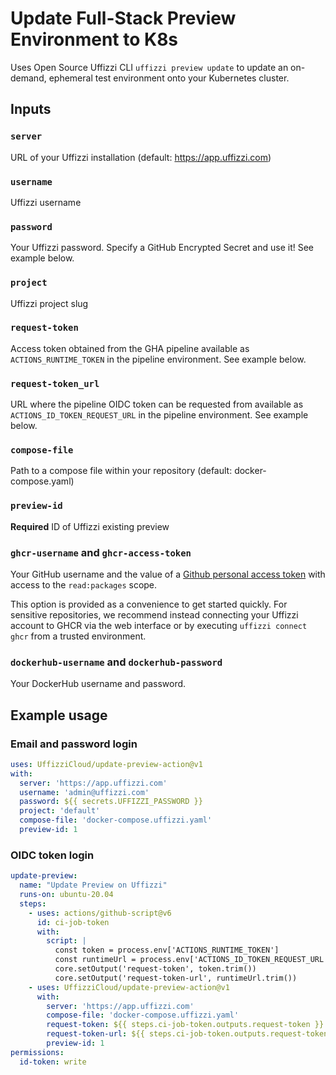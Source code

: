 # Update Full-Stack Preview Environment to K8s

Uses Open Source Uffizzi CLI `uffizzi preview update` to update an on-demand, ephemeral test environment onto your Kubernetes cluster.

## Inputs

### `server`

URL of your Uffizzi installation (default: https://app.uffizzi.com)

### `username`

Uffizzi username

### `password`

Your Uffizzi password. Specify a GitHub Encrypted Secret and use it! See example below.

### `project`

Uffizzi project slug

### `request-token`

Access token obtained from the GHA pipeline available as `ACTIONS_RUNTIME_TOKEN` in the pipeline environment. See example below.

### `request-token_url`

URL where the pipeline OIDC token can be requested from available as `ACTIONS_ID_TOKEN_REQUEST_URL` in the pipeline environment. See example below.

### `compose-file`

Path to a compose file within your repository (default: docker-compose.yaml)

### `preview-id`

**Required** ID of Uffizzi existing preview

### `ghcr-username` and `ghcr-access-token`

Your GitHub username and the value of a [Github personal access token](https://docs.github.com/en/authentication/keeping-your-account-and-data-secure/creating-a-personal-access-token) with access to the `read:packages` scope.

This option is provided as a convenience to get started quickly. For sensitive repositories, we recommend instead connecting your Uffizzi account to GHCR via the web interface or by executing `uffizzi connect ghcr` from a trusted environment.

### `dockerhub-username` and `dockerhub-password`

Your DockerHub username and password.

## Example usage
### Email and password login

```yaml
uses: UffizziCloud/update-preview-action@v1
with:
  server: 'https://app.uffizzi.com'
  username: 'admin@uffizzi.com'
  password: ${{ secrets.UFFIZZI_PASSWORD }}
  project: 'default'
  compose-file: 'docker-compose.uffizzi.yaml'
  preview-id: 1
```

### OIDC token login

```yaml
update-preview:
  name: "Update Preview on Uffizzi"
  runs-on: ubuntu-20.04
  steps:
    - uses: actions/github-script@v6
      id: ci-job-token
      with:
        script: |
          const token = process.env['ACTIONS_RUNTIME_TOKEN']
          const runtimeUrl = process.env['ACTIONS_ID_TOKEN_REQUEST_URL']
          core.setOutput('request-token', token.trim())
          core.setOutput('request-token-url', runtimeUrl.trim())
    - uses: UffizziCloud/update-preview-action@v1
      with:
        server: 'https://app.uffizzi.com'
        compose-file: 'docker-compose.uffizzi.yaml'
        request-token: ${{ steps.ci-job-token.outputs.request-token }}
        request-token-url: ${{ steps.ci-job-token.outputs.request-token-url }}
        preview-id: 1
permissions:
  id-token: write
```

